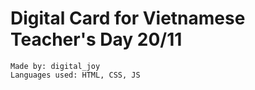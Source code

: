 # Digital Card for Vietnamese Teacher's Day 20/11
	Made by: digital_joy
	Languages used: HTML, CSS, JS
